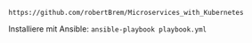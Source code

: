 `https://github.com/robertBrem/Microservices_with_Kubernetes`

Installiere mit Ansible: `ansible-playbook playbook.yml `
